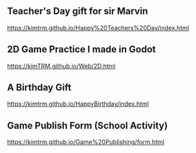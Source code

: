 **Teacher's Day gift for sir Marvin**
---
https://kimtrm.github.io/Happy%20Teachers%20Day/index.html


**2D Game Practice I made in Godot**
---
https://kimTRM.github.io/Web/2D.html

**A Birthday Gift**
---
https://kimtrm.github.io/HappyBirthday/index.html

**Game Publish Form (School Activity)**
---
https://kimtrm.github.io/Game%20Publishing/form.html

